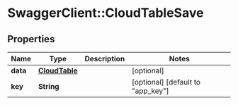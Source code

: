 # SwaggerClient::CloudTableSave

## Properties
Name | Type | Description | Notes
------------ | ------------- | ------------- | -------------
**data** | [**CloudTable**](CloudTable.md) |  | [optional] 
**key** | **String** |  | [optional] [default to &quot;app_key&quot;]


